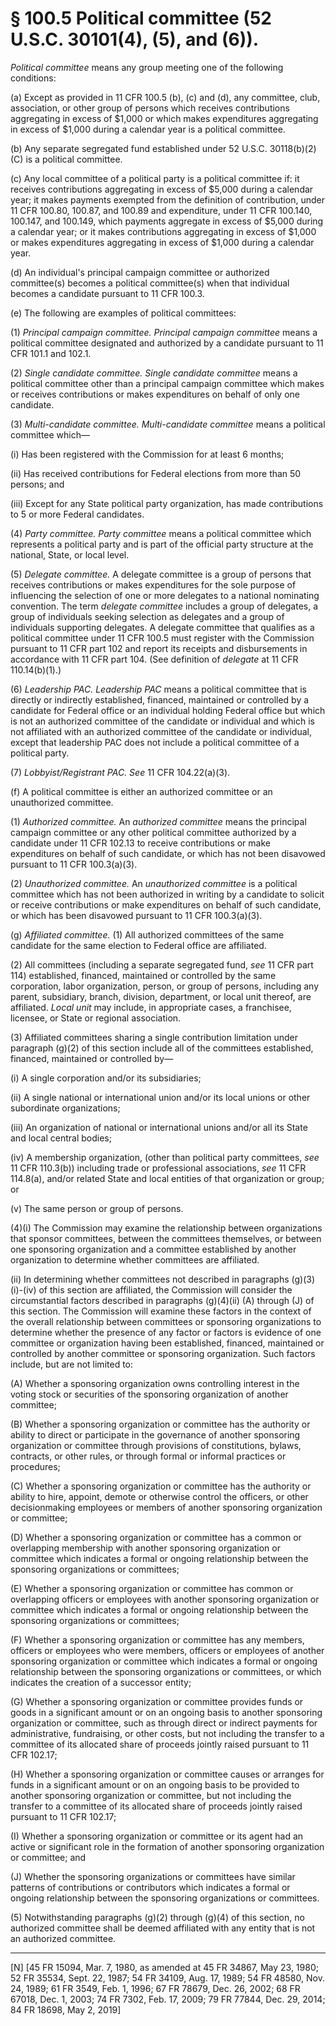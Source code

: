 # § 100.5   Political committee (52 U.S.C. 30101(4), (5), and (6)).

*Political committee* means any group meeting one of the following conditions:


(a) Except as provided in 11 CFR 100.5 (b), (c) and (d), any committee, club, association, or other group of persons which receives contributions aggregating in excess of $1,000 or which makes expenditures aggregating in excess of $1,000 during a calendar year is a political committee.


(b) Any separate segregated fund established under 52 U.S.C. 30118(b)(2)(C) is a political committee.


(c) Any local committee of a political party is a political committee if: it receives contributions aggregating in excess of $5,000 during a calendar year; it makes payments exempted from the definition of contribution, under 11 CFR 100.80, 100.87, and 100.89 and expenditure, under 11 CFR 100.140, 100.147, and 100.149, which payments aggregate in excess of $5,000 during a calendar year; or it makes contributions aggregating in excess of $1,000 or makes expenditures aggregating in excess of $1,000 during a calendar year.


(d) An individual's principal campaign committee or authorized committee(s) becomes a political committee(s) when that individual becomes a candidate pursuant to 11 CFR 100.3.


(e) The following are examples of political committees:


(1) *Principal campaign committee. Principal campaign committee* means a political committee designated and authorized by a candidate pursuant to 11 CFR 101.1 and 102.1.


(2) *Single candidate committee. Single candidate committee* means a political committee other than a principal campaign committee which makes or receives contributions or makes expenditures on behalf of only one candidate.


(3) *Multi-candidate committee. Multi-candidate committee* means a political committee which—


(i) Has been registered with the Commission for at least 6 months;


(ii) Has received contributions for Federal elections from more than 50 persons; and


(iii) Except for any State political party organization, has made contributions to 5 or more Federal candidates.


(4) *Party committee. Party committee* means a political committee which represents a political party and is part of the official party structure at the national, State, or local level.


(5) *Delegate committee.* A delegate committee is a group of persons that receives contributions or makes expenditures for the sole purpose of influencing the selection of one or more delegates to a national nominating convention. The term *delegate committee* includes a group of delegates, a group of individuals seeking selection as delegates and a group of individuals supporting delegates. A delegate committee that qualifies as a political committee under 11 CFR 100.5 must register with the Commission pursuant to 11 CFR part 102 and report its receipts and disbursements in accordance with 11 CFR part 104. (See definition of *delegate* at 11 CFR 110.14(b)(1).)


(6) *Leadership PAC. Leadership PAC* means a political committee that is directly or indirectly established, financed, maintained or controlled by a candidate for Federal office or an individual holding Federal office but which is not an authorized committee of the candidate or individual and which is not affiliated with an authorized committee of the candidate or individual, except that leadership PAC does not include a political committee of a political party.


(7) *Lobbyist/Registrant PAC. See* 11 CFR 104.22(a)(3). 


(f) A political committee is either an authorized committee or an unauthorized committee.


(1) *Authorized committee.* An *authorized committee* means the principal campaign committee or any other political committee authorized by a candidate under 11 CFR 102.13 to receive contributions or make expenditures on behalf of such candidate, or which has not been disavowed pursuant to 11 CFR 100.3(a)(3).


(2) *Unauthorized committee.* An *unauthorized committee* is a political committee which has not been authorized in writing by a candidate to solicit or receive contributions or make expenditures on behalf of such candidate, or which has been disavowed pursuant to 11 CFR 100.3(a)(3).


(g) *Affiliated committee.* (1) All authorized committees of the same candidate for the same election to Federal office are affiliated.


(2) All committees (including a separate segregated fund, *see* 11 CFR part 114) established, financed, maintained or controlled by the same corporation, labor organization, person, or group of persons, including any parent, subsidiary, branch, division, department, or local unit thereof, are affiliated. *Local unit* may include, in appropriate cases, a franchisee, licensee, or State or regional association.


(3) Affiliated committees sharing a single contribution limitation under paragraph (g)(2) of this section include all of the committees established, financed, maintained or controlled by—


(i) A single corporation and/or its subsidiaries;


(ii) A single national or international union and/or its local unions or other subordinate organizations;


(iii) An organization of national or international unions and/or all its State and local central bodies;


(iv) A membership organization, (other than political party committees, *see* 11 CFR 110.3(b)) including trade or professional associations, *see* 11 CFR 114.8(a), and/or related State and local entities of that organization or group; or


(v) The same person or group of persons.


(4)(i) The Commission may examine the relationship between organizations that sponsor committees, between the committees themselves, or between one sponsoring organization and a committee established by another organization to determine whether committees are affiliated.


(ii) In determining whether committees not described in paragraphs (g)(3) (i)-(iv) of this section are affiliated, the Commission will consider the circumstantial factors described in paragraphs (g)(4)(ii) (A) through (J) of this section. The Commission will examine these factors in the context of the overall relationship between committees or sponsoring organizations to determine whether the presence of any factor or factors is evidence of one committee or organization having been established, financed, maintained or controlled by another committee or sponsoring organization. Such factors include, but are not limited to:


(A) Whether a sponsoring organization owns controlling interest in the voting stock or securities of the sponsoring organization of another committee;


(B) Whether a sponsoring organization or committee has the authority or ability to direct or participate in the governance of another sponsoring organization or committee through provisions of constitutions, bylaws, contracts, or other rules, or through formal or informal practices or procedures;


(C) Whether a sponsoring organization or committee has the authority or ability to hire, appoint, demote or otherwise control the officers, or other decisionmaking employees or members of another sponsoring organization or committee;


(D) Whether a sponsoring organization or committee has a common or overlapping membership with another sponsoring organization or committee which indicates a formal or ongoing relationship between the sponsoring organizations or committees;


(E) Whether a sponsoring organization or committee has common or overlapping officers or employees with another sponsoring organization or committee which indicates a formal or ongoing relationship between the sponsoring organizations or committees;


(F) Whether a sponsoring organization or committee has any members, officers or employees who were members, officers or employees of another sponsoring organization or committee which indicates a formal or ongoing relationship between the sponsoring organizations or committees, or which indicates the creation of a successor entity;


(G) Whether a sponsoring organization or committee provides funds or goods in a significant amount or on an ongoing basis to another sponsoring organization or committee, such as through direct or indirect payments for administrative, fundraising, or other costs, but not including the transfer to a committee of its allocated share of proceeds jointly raised pursuant to 11 CFR 102.17;


(H) Whether a sponsoring organization or committee causes or arranges for funds in a significant amount or on an ongoing basis to be provided to another sponsoring organization or committee, but not including the transfer to a committee of its allocated share of proceeds jointly raised pursuant to 11 CFR 102.17;


(I) Whether a sponsoring organization or committee or its agent had an active or significant role in the formation of another sponsoring organization or committee; and


(J) Whether the sponsoring organizations or committees have similar patterns of contributions or contributors which indicates a formal or ongoing relationship between the sponsoring organizations or committees.


(5) Notwithstanding paragraphs (g)(2) through (g)(4) of this section, no authorized committee shall be deemed affiliated with any entity that is not an authorized committee.



---

[N] [45 FR 15094, Mar. 7, 1980, as amended at 45 FR 34867, May 23, 1980; 52 FR 35534, Sept. 22, 1987; 54 FR 34109, Aug. 17, 1989; 54 FR 48580, Nov. 24, 1989; 61 FR 3549, Feb. 1, 1996; 67 FR 78679, Dec. 26, 2002; 68 FR 67018, Dec. 1, 2003; 74 FR 7302, Feb. 17, 2009; 79 FR 77844, Dec. 29, 2014; 84 FR 18698, May 2, 2019]




